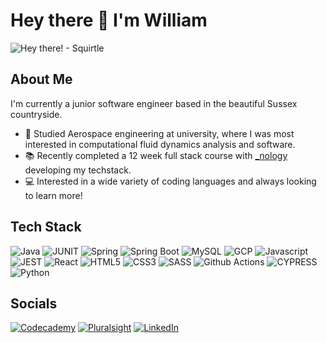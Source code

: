 # Hey there 👋 I'm William

<img src="https://c.tenor.com/mEJxSIEOYggAAAAC/pokemon-squirtle.gif" alt="Hey there! - Squirtle" />

## About Me
I'm currently a junior software engineer based in the beautiful Sussex countryside.

- 🚀 Studied Aerospace engineering at university, where I was most interested in computational fluid dynamics analysis and software. 
- 📚 Recently completed a 12 week full stack course with <a href="https://nology.io/" title="_nology">\_nology</a> developing my techstack.
- 💻 Interested in a wide variety of coding languages and always looking to learn more!

## Tech Stack

![Java](https://img.shields.io/badge/Java-ED8B00?style=for-the-badge&logo=java&logoColor=white)
![JUNIT](https://img.shields.io/badge/Junit5-25A162?style=for-the-badge&logo=junit5&logoColor=white)
![Spring](https://img.shields.io/badge/Spring-6DB33F?style=for-the-badge&logo=spring&logoColor=white)
![Spring Boot](https://img.shields.io/badge/Spring_Boot-F2F4F9?style=for-the-badge&logo=spring-boot)
![MySQL](https://img.shields.io/badge/MySQL-005C84?style=for-the-badge&logo=mysql&logoColor=white)
![GCP](https://img.shields.io/badge/Google_Cloud-4285F4?style=for-the-badge&logo=google-cloud&logoColor=white)
![Javascript](https://img.shields.io/badge/JavaScript-323330?style=for-the-badge&logo=javascript&logoColor=F7DF1E)
![JEST](https://img.shields.io/badge/Jest-C21325?style=for-the-badge&logo=jest&logoColor=white)
![React](https://img.shields.io/badge/React-20232A?style=for-the-badge&logo=react&logoColor=61DAFB)
![HTML5](https://img.shields.io/badge/HTML5-E34F26?style=for-the-badge&logo=html5&logoColor=white)
![CSS3](https://img.shields.io/badge/CSS3-1572B6?style=for-the-badge&logo=css3&logoColor=white)
![SASS](https://img.shields.io/badge/Sass-CC6699?style=for-the-badge&logo=sass&logoColor=white)
![Github Actions](https://img.shields.io/badge/GitHub_Actions-2088FF?style=for-the-badge&logo=github-actions&logoColor=white)
![CYPRESS](https://img.shields.io/badge/Cypress-17202C?style=for-the-badge&logo=cypress&logoColor=white)
![Python](https://img.shields.io/badge/Python-FFD43B?style=for-the-badge&logo=python&logoColor=blue)

## Socials

<a href="https://www.codecademy.com/profiles/WilliamBusby" title="Check out my Codecademy!"><img src="https://img.shields.io/badge/Codecademy-FFF0E5?style=for-the-badge&logo=codecademy&logoColor=303347" alt="Codecademy" /></a>
<a href="https://app.pluralsight.com/profile/william-busby-f8" title="Check out my Pluralsight"><img src="https://img.shields.io/badge/Pluralsight-F15B2A?style=for-the-badge&logo=Pluralsight&logoColor=white" alt="Pluralsight" /></a>
<a href="https://www.linkedin.com/in/william-busby-001b2b1b9/" title="Contact me on LinkedIn"><img src="https://img.shields.io/badge/LinkedIn-0077B5?style=for-the-badge&logo=linkedin&logoColor=white" alt="LinkedIn" /></a>

<!--
**WilliamBusby/WilliamBusby** is a ✨ _special_ ✨ repository because its `README.md` (this file) appears on your GitHub profile.

Here are some ideas to get you started:

- 🔭 I’m currently working on ...
- 🌱 I’m currently learning ...
- 👯 I’m looking to collaborate on ...
- 🤔 I’m looking for help with ...
- 💬 Ask me about ...
- 📫 How to reach me: ...
- 😄 Pronouns: ...
- ⚡ Fun fact: ...
-->
